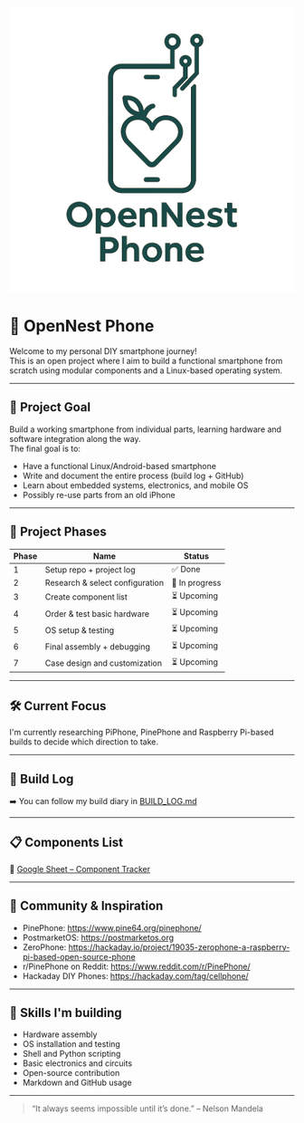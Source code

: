 ![OpenNest Logo](./opennest-logo.png)

# 📱 OpenNest Phone

Welcome to my personal DIY smartphone journey!  
This is an open project where I aim to build a functional smartphone from scratch using modular components and a Linux-based operating system.

---

## 🎯 Project Goal

Build a working smartphone from individual parts, learning hardware and software integration along the way.  
The final goal is to:
- Have a functional Linux/Android-based smartphone
- Write and document the entire process (build log + GitHub)
- Learn about embedded systems, electronics, and mobile OS
- Possibly re-use parts from an old iPhone

---

## 🧩 Project Phases

| Phase | Name                              | Status        |
|-------|-----------------------------------|---------------|
| 1     | Setup repo + project log          | ✅ Done       |
| 2     | Research & select configuration   | 🔄 In progress |
| 3     | Create component list             | ⏳ Upcoming   |
| 4     | Order & test basic hardware       | ⏳ Upcoming   |
| 5     | OS setup & testing                | ⏳ Upcoming   |
| 6     | Final assembly + debugging        | ⏳ Upcoming   |
| 7     | Case design and customization     | ⏳ Upcoming   |

---

## 🛠 Current Focus

I'm currently researching PiPhone, PinePhone and Raspberry Pi-based builds to decide which direction to take.

---

## 📒 Build Log

➡️ You can follow my build diary in [BUILD_LOG.md](./BUILD_LOG.md)

---

## 📋 Components List

🛒 [Google Sheet – Component Tracker](https://docs.google.com/spreadsheets/d/1PMDCcWRCEQZ5AmUdThbVjq17toMNfsq5ATKp4kZCzG8/edit?usp=sharing)

---

## 🤝 Community & Inspiration

- PinePhone: https://www.pine64.org/pinephone/
- PostmarketOS: https://postmarketos.org
- ZeroPhone: https://hackaday.io/project/19035-zerophone-a-raspberry-pi-based-open-source-phone
- r/PinePhone on Reddit: https://www.reddit.com/r/PinePhone/
- Hackaday DIY Phones: https://hackaday.com/tag/cellphone/

---

## 🧠 Skills I'm building

- Hardware assembly
- OS installation and testing
- Shell and Python scripting
- Basic electronics and circuits
- Open-source contribution
- Markdown and GitHub usage

---

> “It always seems impossible until it’s done.” – Nelson Mandela
